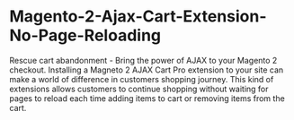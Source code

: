 # Magento-2-Ajax-Cart-Extension-No-Page-Reloading
Rescue cart abandonment - Bring the power of AJAX to your Magento 2 checkout.  Installing a Magneto 2 AJAX Cart Pro extension to your site can make a world of difference in customers shopping journey. This kind of extensions allows customers to continue shopping without waiting for pages to reload each time adding items to cart or removing items from the cart.
